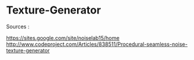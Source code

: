 # Texture-Generator
Sources : 

https://sites.google.com/site/noiselab15/home
http://www.codeproject.com/Articles/838511/Procedural-seamless-noise-texture-generator
